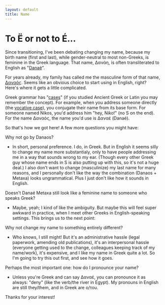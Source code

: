 ```yaml
---
layout: default
title: Name
---
```


# To Ë or not to É...

Since transitioning, I've been debating changing my name, because my birth name (first and last), while gender-neutral to most non-Greeks, is feminine in the Greek language. That name, Δανάη, is often transliterated to English as "[Danaë][wikidanae]".

For years already, my family has called me the masculine form of that name, [Δαναός][wikidanaos]. Seems like an obvious choice to start using in English, right? Here's where it gets a little complicated. 

Greek grammar has "[cases][wikicases]" (if you studied Ancient Greek or Latin you may remember the concept). For example, when you address someone directly (the [vocative case][wikivocative]), you conjugate their name from its base form. For someone named Nikos, you'd address him "hey, Niko!" (no S on the end). For the name Δαναός, the name you'd use is Δαναέ (Danaé). 

So that's how we got here! A few more questions you might have:

Why not go by Danaos?
- In short, personal preference. I do, in Greek. But in English it seems silly to change my name more substantialy, only to have people addressing me in a way that sounds wrong to my ear. (Though every other Greek guy whose name ends in S is also putting up with this, so it's not a huge deal.) I also don't want to change (masculinize) my last name for many reasons, and I personally don't like the way the combination (Danaos + Metaxa) looks ungrammatical. Plus I just don't like how it sounds in English. 

Doesn't Danaé Metaxa still look like a feminine name to someone who speaks Greek?
- Maybe, yeah; I kind of like the ambiguity. But maybe this will feel super awkward in practice, when I meet other Greeks in English-speaking settings. This brings us to the next point:

Why not change my name to something entirely different?
- Who knows, I still might! But it's an administrative hassle (legal paperwork, amending old publications), it's an interpersonal hassle (everyone getting used to the change, colleagues keeping track of my name/work), it's expensive, and I like my name in Greek quite a lot. So I'm going to try this out first, and see how it goes. 

Perhaps the most important one: how do I pronounce your name?
- Unless you're Greek and can say Δαναέ, you can pronounce it as always: "deny" (like the verb/the river in Egypt). My pronouns in English are still they/them, and in Greek are ο/του. 

Thanks for your interest!

[wikidanae]: https://en.wikipedia.org/wiki/Danaë
[wikidanaos]: https://en.wikipedia.org/wiki/Danaus
[wikicases]: https://en.wikipedia.org/wiki/Grammatical_case
[wikivocative]: https://en.wikipedia.org/wiki/Vocative_case#Greek